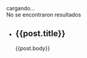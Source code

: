 
<!--  

 -->
<script src="https://ajax.googleapis.com/ajax/libs/angularjs/1.6.6/angular.min.js"></script>

<html ng-app='nameModule'>
  <body ng-controller='nameController'>
		<div ng-hide="posts.length > 0">cargando...</div>
		<div ng-show=" !loading or post.lenght <= 0">No se encontraron resultados</div>
		<ul ng-show="posts.length != 0">
			<li ng-repeat="post in posts">
				<h2>{{post.title}}</h2>
				<p>{{post.body}}</p>
			</li>
		</ul>
  </body>

</html>

<script>
	angular.module('nameModule',[])
	.controller('nameController',function($scope,$http){
		$scope.posts = [];
		$scope.loadin = true;

		$http.get('https://jsonplaceholder.typicode.com/posts')
			.success(function(data){
				console.log(data);
				$scope.posts = data;
				$scope.loading = false;
			})
			.error(function(error){
				$scope.loading = false;
			})
	}),
</script>
